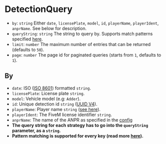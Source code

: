 # DetectionQuery

- `by`: `string` Either `date`,  `licensePlate`, `model`, `id`, `playerName`, `playerIdent`, `anprName`. See below for description.
- `queryString`: `string` The string to query by. Supports match patterns specified [here](https://github.com/micromatch/micromatch#matching-features).
- `limit`: `number` The maximum number of entries that can be returned (defaults to `50`).
- `page`: `number` The page id for paginated queries (starts from `1`, defaults to `1`).

## By
- `date`: ISO ([ISO 8601](https://en.wikipedia.org/wiki/ISO_8601)) formatted `string`.
- `licensePlate`: License plate `string`.
- `model`: Vehicle model (e.g: `Adder`).
- `id`: Unique detection id `string` ([UUID V4](https://www.intl-spectrum.com/Article/r848/IS_UUID_V4_UUID_V4_Random_Generation)).
- `playerName`: Player name `string` ([see here](anpr/api/functional/playernameprov.md)).
- `playerIdent`: The FiveM license identifier `string`.
- `anprName`: The name of the ANPR as specified in the [config](anpr/config.md)
- **The query string for each strategy has to go into the `queryString` parameter, as a `string`.**
- **Pattern matching is supported for every key (read more [here](https://github.com/micromatch/micromatch#matching-features)).**